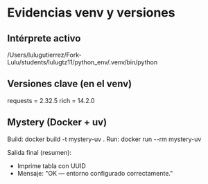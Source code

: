 # Evidencias venv y versiones

## Intérprete activo
/Users/lulugutierrez/Fork-Lulu/students/lulugtz11/python_env/.venv/bin/python

## Versiones clave (en el venv)
requests = 2.32.5
rich     = 14.2.0

## Mystery (Docker + uv)
Build: docker build -t mystery-uv .
Run:   docker run --rm mystery-uv

Salida final (resumen):
- Imprime tabla con UUID
- Mensaje: "OK — entorno configurado correctamente."
